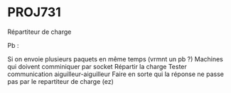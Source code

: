 # PROJ731
Répartiteur de charge

Pb :

Si on envoie plusieurs paquets en même temps (vrmnt un pb ?)
Machines qui doivent comminiquer par socket
Répartir la charge
Tester communication aiguilleur-aiguilleur
Faire en sorte qui la réponse ne passe pas par le repartiteur de charge (ez)
